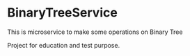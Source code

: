 # BinaryTreeService

This is microservice to make some operations on Binary Tree

Project for education and test purpose.